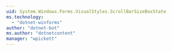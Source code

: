 ```yaml
---
uid: System.Windows.Forms.VisualStyles.ScrollBarSizeBoxState
ms.technology: 
  - "dotnet-winforms"
author: "dotnet-bot"
ms.author: "dotnetcontent"
manager: "wpickett"
---
```

